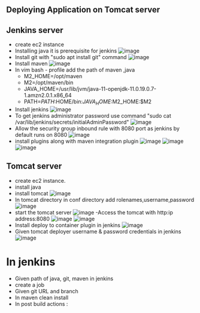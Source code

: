 ## Deploying Application on Tomcat server
## Jenkins server
- create ec2 instance 
- Installing  java it is prerequisite for jenkins
![image](https://github.com/devulapallideepika/hello-world/assets/129947829/26d073d3-0e2a-4b80-a378-437c7a6eda34)
- Install git with "sudo apt install git" command
![image](https://github.com/devulapallideepika/hello-world/assets/129947829/d49f7d09-5c21-47c5-ae4d-79218b26c100)
- Install maven
![image](https://github.com/devulapallideepika/hello-world/assets/129947829/b499a6ff-1837-412d-94c9-abd1a239c062)
- In vim  bash - profile add the path of maven ,java
  - M2_HOME=/opt/maven
  - M2=/opt/maven/bin
  - JAVA_HOME=/usr/lib/jvm/java-11-openjdk-11.0.19.0.7-1.amzn2.0.1.x86_64
  - PATH=$PATH:$HOME/bin:$JAVA_HOME:$M2_HOME:$M2
- Install jenkins
![image](https://github.com/devulapallideepika/hello-world/assets/129947829/5c420a91-0f77-416e-b2ed-d52c37ed12fb)
- To get jenkins administrator password use command "sudo cat /var/lib/jenkins/secrets/initialAdminPassword"
![image](https://github.com/devulapallideepika/hello-world/assets/129947829/b4677159-db38-47b6-bedb-dcc7ed56c4f6)
- Allow the security group inbound rule with 8080 port as jenkins by default runs on 8080
![image](https://github.com/devulapallideepika/hello-world/assets/129947829/4a234bbb-91d4-433f-b21e-b17bd140dc5f)
- install plugins along with maven integration plugin
![image](https://github.com/devulapallideepika/hello-world/assets/129947829/cf435187-7ee0-4fae-a0b5-f7133fe26155)
![image](https://github.com/devulapallideepika/hello-world/assets/129947829/9a9c26c3-0e42-47f4-86ef-d392b1aa9308)
![image](https://github.com/devulapallideepika/hello-world/assets/129947829/db437533-6f5c-4a79-88f2-26bf91c392a7)
## Tomcat server
- create ec2 instance.
- install java
- install tomcat
![image](https://github.com/devulapallideepika/hello-world/assets/129947829/3c15f87d-11b2-4607-990a-efabf9cfaab7)
-  In tomcat directory in conf directory add rolenames,username,password
![image](https://github.com/devulapallideepika/hello-world/assets/129947829/60c5ae31-8e08-466c-b2bc-0d86c281e31a)
- start the tomcat server
![image](https://github.com/devulapallideepika/hello-world/assets/129947829/1ca5e0a4-c2d5-4f82-8c92-0d36dc736571)
-Access the tomcat with http:ip address:8080
![image](https://github.com/devulapallideepika/hello-world/assets/129947829/7bf6786e-2c42-4bd3-a768-f6a5cf1d9769)
![image](https://github.com/devulapallideepika/hello-world/assets/129947829/1605b6d1-2e22-44b0-83d4-66817cf988d2)
- Install deploy to container plugin in jenkins
![image](https://github.com/devulapallideepika/hello-world/assets/129947829/47a86d8d-088d-4ad9-8598-d6a563f5b18e)
- Given tomcat deployer username & password credentials in jenkins
![image](https://github.com/devulapallideepika/hello-world/assets/129947829/52b672ba-4be4-45f7-8732-7dc24205a8b2)
# In jenkins
- Given path of java, git, maven in jenkins
- create a job
- Given git URL and branch
- In maven clean install
- In post build actions :
